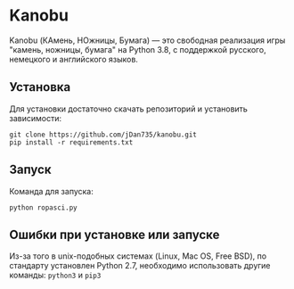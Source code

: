 # Kanobu
Kanobu (КАмень, НОжницы, Бумага) — это свободная реализация игры "камень, ножницы, бумага" на Python 3.8, с поддержкой русского, немецкого и английского языков.
## Установка
Для установки достаточно скачать репозиторий и установить зависимости:
```
git clone https://github.com/jDan735/kanobu.git
pip install -r requirements.txt
```
## Запуск
Команда для запуска:
```
python ropasci.py
```
## Ошибки при установке или запуске
Из-за того в unix-подобных системах (Linux, Mac OS, Free BSD), по стандарту установлен Python 2.7, необходимо использовать другие команды: `python3` и `pip3`
